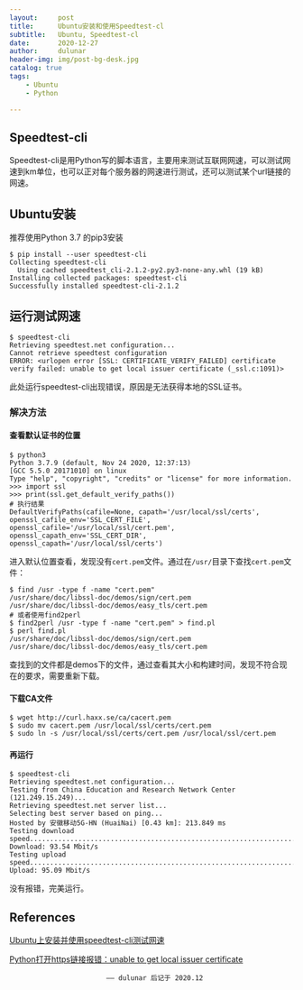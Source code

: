 ```yaml
---
layout:     post
title:      Ubuntu安装和使用Speedtest-cl
subtitle:   Ubuntu, Speedtest-cl
date:       2020-12-27
author:     dulunar
header-img: img/post-bg-desk.jpg
catalog: true
tags:
    - Ubuntu
    - Python

---
```


## Speedtest-cli

Speedtest-cli是用Python写的脚本语言，主要用来测试互联网网速，可以测试网速到km单位，也可以正对每个服务器的网速进行测试，还可以测试某个url链接的网速。

## Ubuntu安装

推荐使用Python 3.7 的pip3安装

```shell
$ pip install --user speedtest-cli
Collecting speedtest-cli
  Using cached speedtest_cli-2.1.2-py2.py3-none-any.whl (19 kB)
Installing collected packages: speedtest-cli
Successfully installed speedtest-cli-2.1.2
```

## 运行测试网速

```shell
$ speedtest-cli
Retrieving speedtest.net configuration...
Cannot retrieve speedtest configuration
ERROR: <urlopen error [SSL: CERTIFICATE_VERIFY_FAILED] certificate verify failed: unable to get local issuer certificate (_ssl.c:1091)>
```

此处运行speedtest-cli出现错误，原因是无法获得本地的SSL证书。

### 解决方法

#### 查看默认证书的位置

```shell
$ python3
Python 3.7.9 (default, Nov 24 2020, 12:37:13)
[GCC 5.5.0 20171010] on linux
Type "help", "copyright", "credits" or "license" for more information.
>>> import ssl
>>> print(ssl.get_default_verify_paths())
# 执行结果
DefaultVerifyPaths(cafile=None, capath='/usr/local/ssl/certs', openssl_cafile_env='SSL_CERT_FILE', openssl_cafile='/usr/local/ssl/cert.pem', openssl_capath_env='SSL_CERT_DIR', openssl_capath='/usr/local/ssl/certs')
```

进入默认位置查看，发现没有`cert.pem`文件。通过在`/usr/`目录下查找`cert.pem`文件：

```shell
$ find /usr -type f -name "cert.pem"
/usr/share/doc/libssl-doc/demos/sign/cert.pem
/usr/share/doc/libssl-doc/demos/easy_tls/cert.pem
# 或者使用find2perl
$ find2perl /usr -type f -name "cert.pem" > find.pl
$ perl find.pl
/usr/share/doc/libssl-doc/demos/sign/cert.pem
/usr/share/doc/libssl-doc/demos/easy_tls/cert.pem
```

查找到的文件都是demos下的文件，通过查看其大小和构建时间，发现不符合现在的要求，需要重新下载。

#### 下载CA文件

```shell
$ wget http://curl.haxx.se/ca/cacert.pem
$ sudo mv cacert.pem /usr/local/ssl/certs/cert.pem
$ sudo ln -s /usr/local/ssl/certs/cert.pem /usr/local/ssl/cert.pem
```

#### 再运行

```shell
$ speedtest-cli
Retrieving speedtest.net configuration...
Testing from China Education and Research Network Center (121.249.15.249)...
Retrieving speedtest.net server list...
Selecting best server based on ping...
Hosted by 安徽移动5G-HN (HuaiNai) [0.43 km]: 213.849 ms
Testing download speed................................................................................
Download: 93.54 Mbit/s
Testing upload speed......................................................................................................
Upload: 95.09 Mbit/s
```

没有报错，完美运行。

## References

[Ubuntu上安装并使用speedtest-cli测试网速](http://www.linuxdown.net/install/soft/2016/0226/4830.html)

[Python打开https链接报错：unable to get local issuer certificate][1]

[1]: https://www.jianshu.com/p/ef9c6173f20a




							—— dulunar 后记于 2020.12